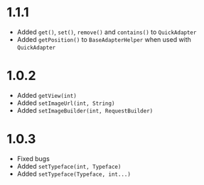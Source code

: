 # 1.1.1

* Added ```get()```, ```set()```, ```remove()``` and ```contains()``` to ```QuickAdapter```
* Added ```getPosition()``` to ```BaseAdapterHelper``` when used with ```QuickAdapter```

# 1.0.2

* Added ```getView(int)```
* Added ```setImageUrl(int, String)```
* Added ```setImageBuilder(int, RequestBuilder)```

# 1.0.3

* Fixed bugs
* Added ```setTypeface(int, Typeface)```
* Added ```setTypeface(Typeface, int...)```